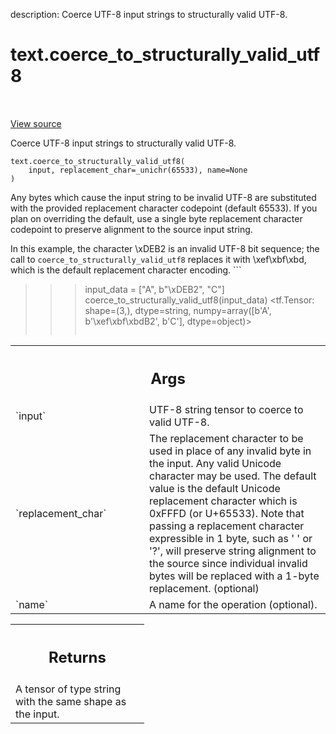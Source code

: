 description: Coerce UTF-8 input strings to structurally valid UTF-8.

<div itemscope itemtype="http://developers.google.com/ReferenceObject">
<meta itemprop="name" content="text.coerce_to_structurally_valid_utf8" />
<meta itemprop="path" content="Stable" />
</div>

# text.coerce_to_structurally_valid_utf8

<!-- Insert buttons and diff -->

<table class="tfo-notebook-buttons tfo-api nocontent" align="left">

</table>

<a target="_blank" href="https://github.com/tensorflow/text/tree/master/tensorflow_text/python/ops/string_ops.py">View
source</a>

Coerce UTF-8 input strings to structurally valid UTF-8.

<pre class="devsite-click-to-copy prettyprint lang-py tfo-signature-link">
<code>text.coerce_to_structurally_valid_utf8(
    input, replacement_char=_unichr(65533), name=None
)
</code></pre>

<!-- Placeholder for "Used in" -->

Any bytes which cause the input string to be invalid UTF-8 are substituted with
the provided replacement character codepoint (default 65533). If you plan on
overriding the default, use a single byte replacement character codepoint to
preserve alignment to the source input string.

In this example, the character \xDEB2 is an invalid UTF-8 bit sequence; the call
to `coerce_to_structurally_valid_utf8` replaces it with \xef\xbf\xbd, which is
the default replacement character encoding. ```

> > > input_data = ["A", b"\xDEB2", "C"]
> > > coerce_to_structurally_valid_utf8(input_data)
> > > <tf.Tensor: shape=(3,), dtype=string, numpy=array([b'A', b'\xef\xbf\xbdB2', b'C'], dtype=object)>
> > > ```

<!-- Tabular view -->
 <table class="responsive fixed orange">
<colgroup><col width="214px"><col></colgroup>
<tr><th colspan="2"><h2 class="add-link">Args</h2></th></tr>

<tr>
<td>
`input`
</td>
<td>
UTF-8 string tensor to coerce to valid UTF-8.
</td>
</tr><tr>
<td>
`replacement_char`
</td>
<td>
The replacement character to be used in place of any
invalid byte in the input. Any valid Unicode character may be used. The
default value is the default Unicode replacement character which is
0xFFFD (or U+65533). Note that passing a replacement character
expressible in 1 byte, such as ' ' or '?', will preserve string
alignment to the source since individual invalid bytes will be replaced
with a 1-byte replacement. (optional)
</td>
</tr><tr>
<td>
`name`
</td>
<td>
A name for the operation (optional).
</td>
</tr>
</table>

<!-- Tabular view -->
 <table class="responsive fixed orange">
<colgroup><col width="214px"><col></colgroup>
<tr><th colspan="2"><h2 class="add-link">Returns</h2></th></tr>
<tr class="alt">
<td colspan="2">
A tensor of type string with the same shape as the input.
</td>
</tr>

</table>
